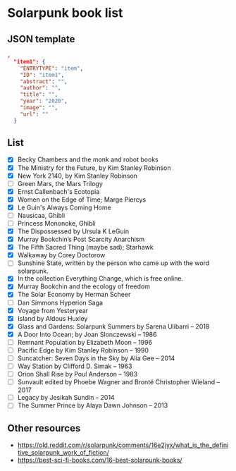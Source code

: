 # Solarpunk book list

## JSON template

```json
,
  "item1": {
    "ENTRYTYPE": "item",
    "ID": "item1",
    "abstract": "",
    "author": "",
    "title": "",
    "year": "2020",
    "image": "",
    "url": ""
  }
```

## List

- [x] Becky Chambers and the monk and robot books
- [x] The Ministry for the Future, by Kim Stanley Robinson
- [x] New York 2140, by Kim Stanley Robinson
- [ ] Green Mars, the Mars Trilogy
- [x] Ernst Callenbach's Ecotopia
- [x] Women on the Edge of Time; Marge Piercys
- [x] Le Guin's Always Coming Home
- [ ] Nausicaa, Ghibli
- [ ] Princess Mononoke, Ghibli
- [x] The Dispossessed by Ursula K LeGuin
- [x] Murray Bookchin’s Post Scarcity Anarchism
- [x] The Fifth Sacred Thing (maybe sad); Starhawk
- [x] Walkaway by Corey Doctorow
- [ ] Sunshine State, written by the person who came up with the word solarpunk.
- [x] In the collection Everything Change, which is free online.
- [x] Murray Bookchin and the ecology of freedom
- [x] The Solar Economy by Herman Scheer
- [ ] Dan Simmons Hyperion Saga
- [x] Voyage from Yesteryear
- [x] Island by Aldous Huxley
- [x] Glass and Gardens: Solarpunk Summers by Sarena Ulibarri – 2018
- [x] A Door Into Ocean; by Joan Slonczewski – 1986
- [ ] Remnant Population by Elizabeth Moon – 1996
- [ ] Pacific Edge by Kim Stanley Robinson – 1990
- [ ] Suncatcher: Seven Days in the Sky by Alia Gee – 2014
- [ ] Way Station by Clifford D. Simak – 1963
- [ ] Orion Shall Rise by Poul Anderson – 1983
- [ ] Sunvault edited by Phoebe Wagner and Brontë Christopher Wieland – 2017
- [ ] Legacy by Jesikah Sundin – 2014
- [ ] The Summer Prince by Alaya Dawn Johnson – 2013

## Other resources

- https://old.reddit.com/r/solarpunk/comments/16e2jyx/what_is_the_definitive_solarpunk_work_of_fiction/
- https://best-sci-fi-books.com/16-best-solarpunk-books/
